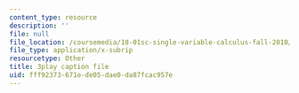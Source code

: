 ```yaml
---
content_type: resource
description: ''
file: null
file_location: /coursemedia/18-01sc-single-variable-calculus-fall-2010/fff92373671ede05dae0da87fcac957e_BSAA0akmPEU.srt
file_type: application/x-subrip
resourcetype: Other
title: 3play caption file
uid: fff92373-671e-de05-dae0-da87fcac957e
---
```

